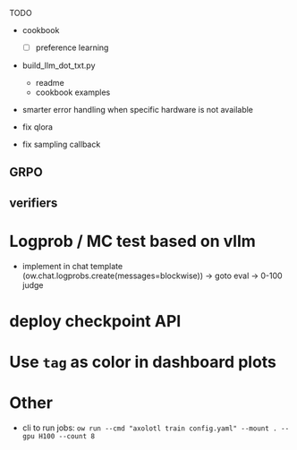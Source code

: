 
TODO

- cookbook
    - [ ] preference learning
- build_llm_dot_txt.py
    - readme
    - cookbook examples

- smarter error handling when specific hardware is not available
- fix qlora



- fix sampling callback



## GRPO

## verifiers


# Logprob / MC test based on vllm
- implement in chat template (ow.chat.logprobs.create(messages=blockwise))
-> goto eval
-> 0-100 judge

# deploy checkpoint API


# Use `tag` as color in dashboard plots


# Other
- cli to run jobs: `ow run --cmd "axolotl train config.yaml" --mount . --gpu H100 --count 8`
